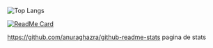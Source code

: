 ![Top Langs](https://github-readme-stats.vercel.app/api/top-langs/?username=ZoltanMG&layout=compact)

[![ReadMe Card](https://github-readme-stats.vercel.app/api/pin/?username=ZoltanMG&repo=printf)](https://github.com/ZoltanMG/printf)

https://github.com/anuraghazra/github-readme-stats pagina de stats 

